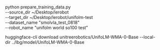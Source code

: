 python prepare_training_data.py \
    --source_dir ~/Desktop/lerobot \
    --target_dir ~/Desktop/lerobot/unifolm-test \
    --dataset_name "smolvla_test_0818" \
    --robot_name "unifolm world so100 test"


huggingface-cli download unitreerobotics/UnifoLM-WMA-0-Base --local-dir ../lbg/model/UnifoLM-WMA-0-Base